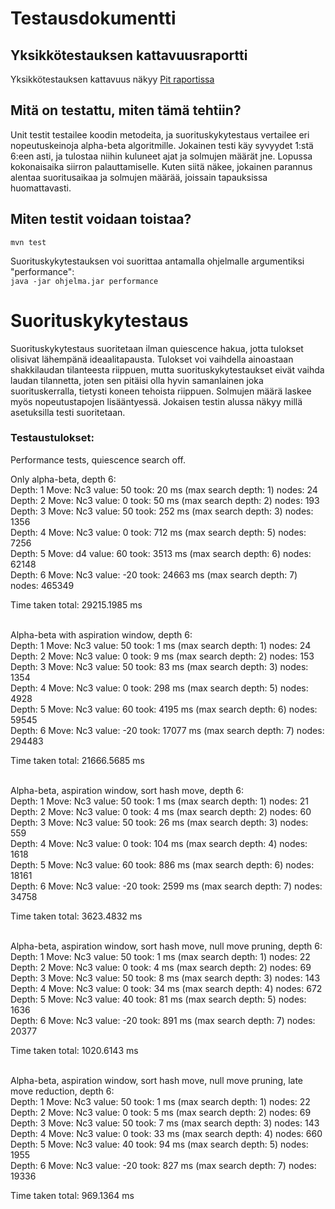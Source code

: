 # Testausdokumentti

## Yksikkötestauksen kattavuusraportti
Yksikkötestauksen kattavuus näkyy [Pit raportissa](https://kapistelijajami.github.io/TiralabraShakki/Dokumentaatio/Pit%20raportti/)

## Mitä on testattu, miten tämä tehtiin?
Unit testit testailee koodin metodeita, ja suorituskykytestaus vertailee eri nopeutuskeinoja alpha-beta algoritmille. Jokainen testi käy syvyydet 1:stä 6:een asti, ja tulostaa niihin kuluneet ajat ja solmujen määrät jne. Lopussa kokonaisaika siirron palauttamiselle. Kuten siitä näkee, jokainen parannus alentaa suoritusaikaa ja solmujen määrää, joissain tapauksissa huomattavasti.

## Miten testit voidaan toistaa?
`mvn test`

Suorituskykytestauksen voi suorittaa antamalla ohjelmalle argumentiksi "performance":\
`java -jar ohjelma.jar performance`

# Suorituskykytestaus
Suorituskykytestaus suoritetaan ilman quiescence hakua, jotta tulokset olisivat lähempänä ideaalitapausta. Tulokset voi vaihdella ainoastaan shakkilaudan tilanteesta riippuen, mutta suorituskykytestaukset eivät vaihda laudan tilannetta, joten sen pitäisi olla hyvin samanlainen joka suorituskerralla, tietysti koneen tehoista riippuen. Solmujen määrä laskee myös nopeutustapojen lisääntyessä. Jokaisen testin alussa näkyy millä asetuksilla testi suoritetaan.

### Testaustulokset:

Performance tests, quiescence search off.

Only alpha-beta, depth 6:\
Depth: 1         Move: Nc3 value: 50    took: 20 ms (max search depth: 1)        nodes: 24\
Depth: 2         Move: Nc3 value: 0     took: 50 ms (max search depth: 2)        nodes: 193\
Depth: 3         Move: Nc3 value: 50    took: 252 ms (max search depth: 3)       nodes: 1356\
Depth: 4         Move: Nc3 value: 0     took: 712 ms (max search depth: 5)       nodes: 7256\
Depth: 5         Move: d4 value: 60     took: 3513 ms (max search depth: 6)      nodes: 62148\
Depth: 6         Move: Nc3 value: -20   took: 24663 ms (max search depth: 7)     nodes: 465349

Time taken total: 29215.1985 ms
<br><br>

Alpha-beta with aspiration window, depth 6:\
Depth: 1         Move: Nc3 value: 50    took: 1 ms (max search depth: 1)         nodes: 24\
Depth: 2         Move: Nc3 value: 0     took: 9 ms (max search depth: 2)         nodes: 153\
Depth: 3         Move: Nc3 value: 50    took: 83 ms (max search depth: 3)        nodes: 1354\
Depth: 4         Move: Nc3 value: 0     took: 298 ms (max search depth: 5)       nodes: 4928\
Depth: 5         Move: Nc3 value: 60    took: 4195 ms (max search depth: 6)      nodes: 59545\
Depth: 6         Move: Nc3 value: -20   took: 17077 ms (max search depth: 7)     nodes: 294483

Time taken total: 21666.5685 ms
<br><br>

Alpha-beta, aspiration window, sort hash move, depth 6:\
Depth: 1         Move: Nc3 value: 50    took: 1 ms (max search depth: 1)         nodes: 21\
Depth: 2         Move: Nc3 value: 0     took: 4 ms (max search depth: 2)         nodes: 60\
Depth: 3         Move: Nc3 value: 50    took: 26 ms (max search depth: 3)        nodes: 559\
Depth: 4         Move: Nc3 value: 0     took: 104 ms (max search depth: 4)       nodes: 1618\
Depth: 5         Move: Nc3 value: 60    took: 886 ms (max search depth: 6)       nodes: 18161\
Depth: 6         Move: Nc3 value: -20   took: 2599 ms (max search depth: 7)      nodes: 34758

Time taken total: 3623.4832 ms
<br><br>

Alpha-beta, aspiration window, sort hash move, null move pruning, depth 6:\
Depth: 1         Move: Nc3 value: 50    took: 1 ms (max search depth: 1)         nodes: 22\
Depth: 2         Move: Nc3 value: 0     took: 4 ms (max search depth: 2)         nodes: 69\
Depth: 3         Move: Nc3 value: 50    took: 8 ms (max search depth: 3)         nodes: 143\
Depth: 4         Move: Nc3 value: 0     took: 34 ms (max search depth: 4)        nodes: 672\
Depth: 5         Move: Nc3 value: 40    took: 81 ms (max search depth: 5)        nodes: 1636\
Depth: 6         Move: Nc3 value: -20   took: 891 ms (max search depth: 7)       nodes: 20377

Time taken total: 1020.6143 ms
<br><br>

Alpha-beta, aspiration window, sort hash move, null move pruning, late move reduction, depth 6:\
Depth: 1         Move: Nc3 value: 50    took: 1 ms (max search depth: 1)         nodes: 22\
Depth: 2         Move: Nc3 value: 0     took: 5 ms (max search depth: 2)         nodes: 69\
Depth: 3         Move: Nc3 value: 50    took: 7 ms (max search depth: 3)         nodes: 143\
Depth: 4         Move: Nc3 value: 0     took: 33 ms (max search depth: 4)        nodes: 660\
Depth: 5         Move: Nc3 value: 40    took: 94 ms (max search depth: 5)        nodes: 1955\
Depth: 6         Move: Nc3 value: -20   took: 827 ms (max search depth: 7)       nodes: 19336

Time taken total: 969.1364 ms
